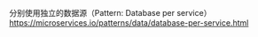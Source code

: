 分别使用独立的数据源（Pattern: Database per service）
https://microservices.io/patterns/data/database-per-service.html

